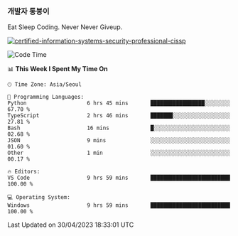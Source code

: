 ### 개발자 통붕이
Eat Sleep Coding.
Never Never Giveup.

[![certified-information-systems-security-professional-cissp](https://user-images.githubusercontent.com/44606727/157613689-acd84ec6-5f8f-4e79-89d9-a8d51f033634.png)](https://www.credly.com/badges/f394a010-85a0-450b-9136-8043af01d71c/public_url)

<!--START_SECTION:waka-->
![Code Time](http://img.shields.io/badge/Code%20Time-1%2C527%20hrs%2014%20mins-blue)

📊 **This Week I Spent My Time On** 

```text
🕑︎ Time Zone: Asia/Seoul

💬 Programming Languages: 
Python                   6 hrs 45 mins       █████████████████░░░░░░░░   67.70 % 
TypeScript               2 hrs 46 mins       ███████░░░░░░░░░░░░░░░░░░   27.81 % 
Bash                     16 mins             █░░░░░░░░░░░░░░░░░░░░░░░░   02.68 % 
JSON                     9 mins              ░░░░░░░░░░░░░░░░░░░░░░░░░   01.60 % 
Other                    1 min               ░░░░░░░░░░░░░░░░░░░░░░░░░   00.17 % 

🔥 Editors: 
VS Code                  9 hrs 59 mins       █████████████████████████   100.00 % 

💻 Operating System: 
Windows                  9 hrs 59 mins       █████████████████████████   100.00 % 
```


 Last Updated on 30/04/2023 18:33:01 UTC
<!--END_SECTION:waka-->
